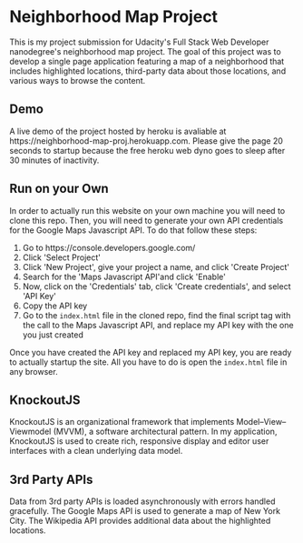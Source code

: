 <h1>Neighborhood Map Project</h1>
This is my project submission for Udacity's Full Stack Web Developer nanodegree's neighborhood map project. The goal of this project was to develop a single page application featuring a map of a neighborhood that includes highlighted locations, third-party data about those locations, and various ways to browse the content.  
<h2>Demo</h2>
A live demo of the project hosted by heroku is avaliable at https://neighborhood-map-proj.herokuapp.com. Please give the page 20 seconds to startup because the free heroku web dyno goes to sleep after 30 minutes of inactivity.
<h2>Run on your Own</h2>
In order to actually run this website on your own machine you will need to clone this repo. Then, you will need to generate your own API credentials for the Google Maps Javascript API. To do that follow these steps:
<ol>
<li>Go to https://console.developers.google.com/</li>
<li>Click 'Select Project'</li>
<li>Click 'New Project', give your project a name, and click 'Create Project'</li>
<li>Search for the 'Maps Javascript API'and click 'Enable'</li>
<li>Now, click on the 'Credentials' tab, click 'Create credentials', and select 'API Key'</li>
<li>Copy the API key</li>
<li>Go to the <code>index.html</code> file in the cloned repo, find the final script tag with the call to the Maps Javascript API, and replace my API key with the one you just created</li>
</ol>
Once you have created the API key and replaced my API key, you are ready to actually startup the site. All you have to do is open the <code>index.html</code> file in any browser.
<h2>KnockoutJS</h2>
KnockoutJS is an organizational framework that implements Model–View–Viewmodel (MVVM), a software architectural pattern. In my application, KnockoutJS is used to create rich, responsive display and editor user interfaces with a clean underlying data model. 
<h2>3rd Party APIs</h2>
Data from 3rd party APIs is loaded asynchronously with errors handled gracefully. The Google Maps API is used to generate a map of New York City. The Wikipedia API provides additional data about the highlighted locations.
